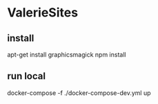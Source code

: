 # ValerieSites

## install
apt-get install graphicsmagick
npm install

## run local 
docker-compose -f ./docker-compose-dev.yml up